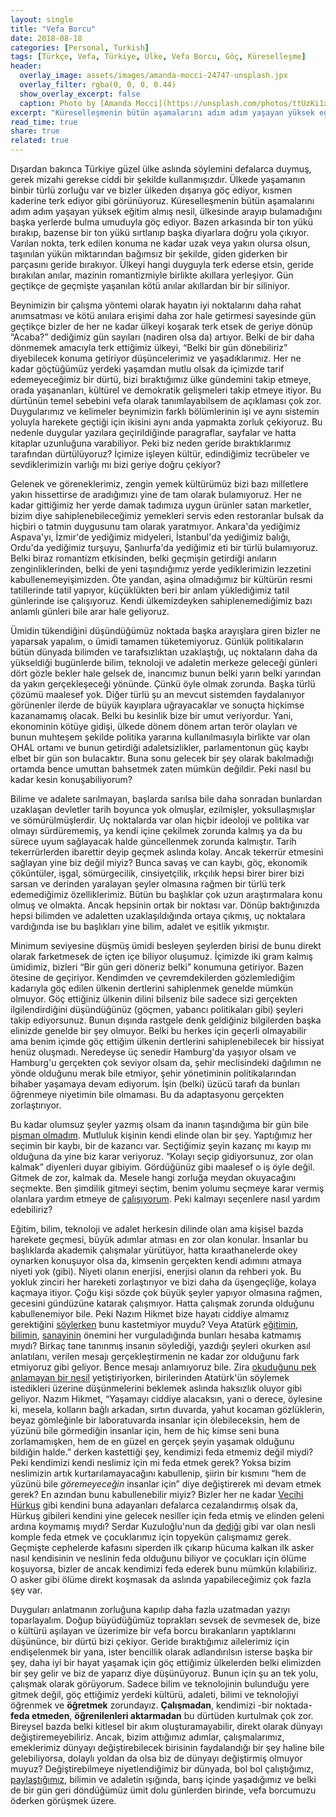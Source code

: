 ```yaml
---
layout: single
title: "Vefa Borcu"
date: 2018-08-18
categories: [Personal, Turkish]
tags: [Türkçe, Vefa, Türkiye, Ülke, Vefa Borcu, Göç, Küreselleşme]
header:
  overlay_image: assets/images/amanda-mocci-24747-unsplash.jpx
  overlay_filter: rgba(0, 0, 0, 0.44)
  show_overlay_excerpt: false
  caption: Photo by [Amanda Mocci](https://unsplash.com/photos/ttUzKi1xdZk) on [Unsplash](https://unsplash.com)
excerpt: "Küreselleşmenin bütün aşamalarını adım adım yaşayan yüksek eğitim almış nesil, ülkesinde arayıp bulamadığını başka yerlerde bulma umuduyla göç ediyor. Peki bu nesil dönecek mi?"
read_time: true
share: true
related: true
---
```


Dışardan bakınca Türkiye güzel ülke aslında söylemini defalarca duymuş, gerek mizahi gerekse ciddi bir şekilde kullanmışızdır. Ülkede yaşamanın binbir türlü zorluğu var ve bizler ülkeden dışarıya göç ediyor, kısmen kaderine terk ediyor gibi görünüyoruz. Küreselleşmenin bütün aşamalarını adım adım yaşayan yüksek eğitim almış nesil, ülkesinde arayıp bulamadığını başka yerlerde bulma umuduyla göç ediyor. Bazen arkasında bir ton yükü bırakıp, bazense bir ton yükü sırtlanıp başka diyarlara doğru yola çıkıyor. Varılan nokta, terk edilen konuma ne kadar uzak veya yakın olursa olsun, taşınılan yükün miktarından bağımsız bir şekilde, giden giderken bir parçasını geride bırakıyor. Ülkeyi hangi duyguyla terk ederse etsin, geride bırakılan anılar, mazinin romantizmiyle birlikte akıllara yerleşiyor. Gün geçtikçe de geçmişte yaşanılan kötü anılar akıllardan bir bir siliniyor.

Beynimizin bir çalışma yöntemi olarak hayatın iyi noktalarını daha rahat anımsatması ve kötü anılara erişimi daha zor hale getirmesi sayesinde gün geçtikçe bizler de her ne kadar ülkeyi koşarak terk etsek de geriye dönüp “Acaba?” dediğimiz gün sayıları (nadiren olsa da) artıyor. Belki de bir daha dönmemek amacıyla terk ettiğimiz ülkeyi, “Belki bir gün dönebiliriz” diyebilecek konuma getiriyor düşüncelerimiz ve yaşadıklarımız. Her ne kadar göçtüğümüz yerdeki yaşamdan mutlu olsak da içimizde tarif edemeyeceğimiz bir dürtü, bizi bıraktığımız ülke gündemini takip etmeye, orada yaşananları, kültürel ve demokratik gelişmeleri takip etmeye itiyor. Bu dürtünün temel sebebini vefa olarak tanımlayabilsem de açıklaması çok zor. Duygularımız ve kelimeler beynimizin farklı bölümlerinin işi ve aynı sistemin yoluyla harekete geçtiği için ikisini aynı anda yapmakta zorluk çekiyoruz. Bu nedenle duygular yazılara geçirildiğinde paragraflar, sayfalar ve hatta kitaplar uzunluğuna varabiliyor. Peki biz neden geride bıraktıklarımız tarafından dürtülüyoruz? İçimize işleyen kültür, edindiğimiz tecrübeler ve sevdiklerimizin varlığı mı bizi geriye doğru çekiyor?

Gelenek ve göreneklerimiz, zengin yemek kültürümüz bizi bazı milletlere yakın hissettirse de aradığımızı yine de tam olarak bulamıyoruz. Her ne kadar gittiğimiz her yerde damak tadımıza uygun ürünler satan marketler, bizim diye sahiplenebileceğimiz yemekleri servis eden restoranlar bulsak da hiçbiri o tatmin duygusunu tam olarak yaratmıyor. Ankara'da yediğimiz Aspava'yı, İzmir'de yediğimiz midyeleri, İstanbul'da yediğimiz balığı, Ordu'da yediğimiz turşuyu, Şanlıurfa'da yediğimiz eti bir türlü bulamıyoruz. Belki biraz romantizm etkisinden, belki geçmişin getirdiği anıların zenginliklerinden, belki de yeni taşındığımız yerde yediklerimizin lezzetini kabullenemeyişimizden. Öte yandan, aşina olmadığımız bir kültürün resmi tatillerinde tatil yapıyor, küçüklükten beri bir anlam yüklediğimiz tatil günlerinde ise çalışıyoruz. Kendi ülkemizdeyken sahiplenemediğimiz bazı anlamlı günleri bile arar hale geliyoruz.

Ümidin tükendiğini düşündüğümüz noktada başka arayışlara giren bizler ne yaparsak yapalım, o ümidi tamamen tüketemiyoruz. Günlük politikaların bütün dünyada bilimden ve tarafsızlıktan uzaklaştığı, uç noktaların daha da yükseldiği bugünlerde bilim, teknoloji ve adaletin merkeze geleceği günleri dört gözle bekler hale gelsek de, inancımız bunun belki yarın belki yarından da yakın gerçekleşeceği yönünde. Çünkü öyle olmak zorunda. Başka türlü çözümü maalesef yok. Diğer türlü şu an mevcut sistemden faydalanıyor görünenler ilerde de büyük kayıplara uğrayacaklar ve sonuçta hiçkimse kazanamamış olacak. Belki bu kesinlik bize bir umut veriyordur. Yani, ekonominin kötüye gidişi, ülkede dönem dönem artan terör olayları ve bunun muhteşem şekilde politika yararına kullanılmasıyla birlikte var olan OHAL ortamı ve bunun getirdiği adaletsizlikler, parlamentonun güç kaybı elbet bir gün son bulacaktır. Buna sonu gelecek bir şey olarak bakılmadığı ortamda bence umuttan bahsetmek zaten mümkün değildir. Peki nasıl bu kadar kesin konuşabiliyorum?

Bilime ve adalete sarılmayan, başlarda sarılsa bile daha sonradan bunlardan uzaklaşan devletler tarih boyunca yok olmuşlar, ezilmişler, yoksullaşmışlar ve sömürülmüşlerdir. Uç noktalarda var olan hiçbir ideoloji ve politika var olmayı sürdürememiş, ya kendi içine çekilmek zorunda kalmış ya da bu sürece uyum sağlayacak halde güncellenmek zorunda kalmıştır. Tarih tekerrürlerden ibarettir deyip geçmek aslında kolay. Ancak tekerrür etmesini sağlayan yine biz değil miyiz? Bunca savaş ve can kaybı, göç, ekonomik çöküntüler, işgal, sömürgecilik, cinsiyetçilik, ırkçılık hepsi birer birer bizi sarsan ve derinden yaralayan şeyler olmasına rağmen bir türlü terk edemediğimiz özelliklerimiz. Bütün bu başlıklar çok uzun araştırmalara konu olmuş ve olmakta. Ancak hepsinin ortak bir noktası var. Dönüp baktığınızda hepsi bilimden ve adaletten uzaklaşıldığında ortaya çıkmış, uç noktalara vardığında ise bu başlıkları yine bilim, adalet ve eşitlik yıkmıştır.

Minimum seviyesine düşmüş ümidi besleyen şeylerden birisi de bunu direkt olarak farketmesek de içten içe biliyor oluşumuz. İçimizde iki gram kalmış ümidimiz, bizleri “Bir gün geri döneriz belki” konumuna getiriyor. Bazen ötesine de geçiriyor. Kendimden ve çevremdekilerden gözlemlediğim kadarıyla göç edilen ülkenin dertlerini sahiplenmek genelde mümkün olmuyor. Göç ettiğiniz ülkenin dilini bilseniz bile sadece sizi gerçekten ilgilendirdiğini düşündüğünüz (göçmen, yabancı politikaları gibi) şeyleri takip ediyorsunuz. Bunun dışında rastgele denk geldiğiniz bilgilerden başka elinizde genelde bir şey olmuyor. Belki bu herkes için geçerli olmayabilir ama benim içimde göç ettiğim ülkenin dertlerini sahiplenebilecek bir hissiyat henüz oluşmadı. Neredeyse üç senedir Hamburg'da yaşıyor olsam ve Hamburg'u gerçekten çok seviyor olsam da, şehir meclisindeki dağılımın ne yönde olduğunu merak bile etmiyor, şehir yönetiminin politikalarından bihaber yaşamaya devam ediyorum. İşin (belki) üzücü tarafı da bunları öğrenmeye niyetimin bile olmaması. Bu da adaptasyonu gerçekten zorlaştırıyor.

Bu kadar olumsuz şeyler yazmış olsam da inanın taşındığıma bir gün bile [pişman olmadım](/almanyada-gunluk-yasamin-merak-edilenleri/). Mutluluk kişinin kendi elinde olan bir şey. Yaptığımız her seçimin bir kaybı, bir de kazancı var. Seçtiğimiz şeyin kazanç mı kayıp mı olduğuna da yine biz karar veriyoruz. “Kolayı seçip gidiyorsunuz, zor olan kalmak” diyenleri duyar gibiyim. Gördüğünüz gibi maalesef o iş öyle değil. Gitmek de zor, kalmak da. Mesele hangi zorluğa meydan okuyacağını seçmekte. Ben şimdilik gitmeyi seçtim, benim yolumu seçmeye karar vermiş olanlara yardım etmeye de [çalışıyorum](bir-kalifiye-eleman-almanyada-nasil-calismaya-baslar/). Peki kalmayı seçenlere nasıl yardım edebiliriz?

Eğitim, bilim, teknoloji ve adalet herkesin dilinde olan ama kişisel bazda harekete geçmesi, büyük adımlar atması en zor olan konular. İnsanlar bu başlıklarda akademik çalışmalar yürütüyor, hatta kıraathanelerde okey oynarken konuşuyor olsa da, kimsenin gerçekten kendi adımını atmaya niyeti yok (gibi). Niyeti olanın enerjisi, enerjisi olanın da rehberi yok. Bu yokluk zinciri her hareketi zorlaştırıyor ve bizi daha da üşengeçliğe, kolaya kaçmaya itiyor. Çoğu kişi sözde çok büyük şeyler yapıyor olmasına rağmen, gecesini gündüzüne katarak çalışmıyor. Hatta çalışmak zorunda olduğunu kabullenemiyor bile. Peki Nazım Hikmet bize hayatı ciddiye almamız gerektiğini [söylerken](https://youtu.be/SEbsNaWA7-I) bunu kastetmiyor muydu? Veya Atatürk [eğitimin](http://www.atam.gov.tr/dergi/sayi-45/ataturkun-egitim-hakkindaki-dusunceleri-ve-hasan-ali-yucelin-calismalari), [bilimin](http://www.gazetebilkent.com/2012/11/10/ataturk-ve-bilim/), [sanayinin](https://seyler.eksisozluk.com/mustafa-kemal-ataturkun-15-yilda-kurdugu-fabrikalar) önemini her vurguladığında bunları hesaba katmamış mıydı? Birkaç tane tanınmış insanın söylediği, yazdığı şeyleri okurken asıl anlatılanı, verilen mesajı gerçekleştirmenin ne kadar zor olduğunu fark etmiyoruz gibi geliyor. Bence mesajı anlamıyoruz bile. Zira [okuduğunu pek anlamayan bir nesil](https://www.bbc.com/turkce/haberler-dunya-38219262) yetiştiriyorken, birilerinden Atatürk'ün söylemek istedikleri üzerine düşünmelerini beklemek aslında haksızlık oluyor gibi geliyor. Nazım Hikmet, “Yaşamayı ciddiye alacaksın, yani o derece, öylesine ki, mesela, kolların bağlı arkadan, sırtın duvarda, yahut kocaman gözlüklerin, beyaz gömleğinle bir laboratuvarda insanlar için ölebileceksin, hem de yüzünü bile görmediğin insanlar için, hem de hiç kimse seni buna zorlamamışken, hem de en güzel en gerçek şeyin yaşamak olduğunu bildiğin halde.” derken kastettiği şey, kendimizi feda etmemiz değil miydi? Peki kendimizi kendi neslimiz için mi feda etmek gerek? Yoksa bizim neslimizin artık kurtarılamayacağını kabullenip, şiirin bir kısmını “hem de yüzünü bile *göremeyeceğin* insanlar için” diye değiştirerek mi devam etmek gerek? En azından bunu kabullenebilir miyiz? Bizler her ne kadar [Vecihi Hürkuş](https://www.mserdark.com/vecihi-hurkusu-bilir-misiniz/) gibi kendini buna adayanları defalarca cezalandırmış olsak da, Hürkuş gibileri kendini yine gelecek nesiller için feda etmiş ve elinden geleni ardına koymamış mıydı? Serdar Kuzuloğlu'nun da [dediği](https://www.mserdark.com/mustakbel-cumhurbaskani-icin-tavsiyeler-genclik/) gibi var olan nesli komple feda etmek ve çocuklarımız için topyekün çalışmamız gerek. Geçmişte cephelerde kafasını siperden ilk çıkarıp hücuma kalkan ilk asker nasıl kendisinin ve neslinin feda olduğunu biliyor ve çocukları için ölüme koşuyorsa, bizler de ancak kendimizi feda ederek bunu mümkün kılabiliriz. O asker gibi ölüme direkt koşmasak da aslında yapabileceğimiz çok fazla şey var.

Duyguları anlatmanın zorluğuna kapılıp daha fazla uzatmadan yazıyı toparlayalım. Doğup büyüdüğümüz toprakları sevsek de sevmesek de, bize o kültürü aşılayan ve üzerimize bir vefa borcu bırakanların yaptıklarını düşününce, bir dürtü bizi çekiyor. Geride bıraktığımız ailelerimiz için endişelenmek bir yana, ister bencillik olarak adlandırılsın isterse başka bir şey, daha iyi bir hayat yaşamak için göç ettiğimiz ülkelerden belki elimizden bir şey gelir ve biz de yaparız diye düşünüyoruz. Bunun için şu an tek yolu, çalışmak olarak görüyorum. Sadece bilim ve teknolojinin bulunduğu yere gitmek değil, göç ettiğimiz yerdeki kültürü, adaleti, bilimi ve teknolojiyi öğrenmek ve **öğretmek** zorundayız. **Çalışmadan**, kendimizi -bir noktada- **feda etmeden**, **öğrenilenleri aktarmadan** bu dürtüden kurtulmak çok zor. Bireysel bazda belki kitlesel bir akım oluşturamayabilir, direkt olarak dünyayı değiştiremeyebiliriz. Ancak, bizim attığımız adımlar, çalışmalarımız, emeklerimiz dünyayı değiştirebilecek birisinin faydalandığı bir şey haline bile gelebiliyorsa, dolaylı yoldan da olsa biz de dünyayı değiştirmiş olmuyor muyuz? Değiştirebilmeye niyetlendiğimiz bir dünyada, bol bol çalıştığımız, [paylaştığımız](paylas-ve-mutlu-ol/), bilimin ve adaletin ışığında, barış içinde yaşadığımız ve belki de bir gün geri döndüğümüz ümit dolu günlerden birinde, vefa borcumuzu öderken görüşmek üzere.